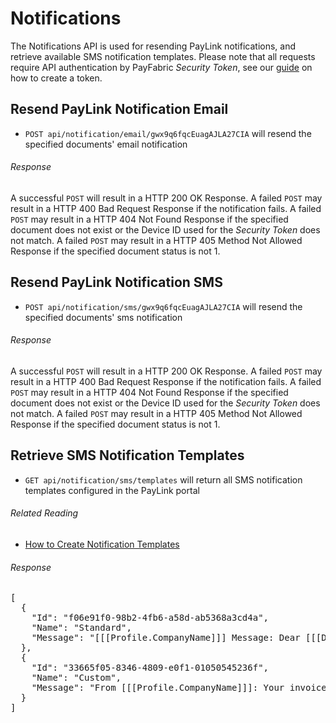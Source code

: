 Notifications
=============

The Notifications API is used for resending PayLink notifications, and retrieve available SMS notification templates. Please note that all requests require API authentication by PayFabric *Security Token*, see our [guide](https://github.com/PayFabric/APIs/blob/v2/Sections/Authentication.md#security-token) on how to create a token.

Resend PayLink Notification Email
---------------------------------

* `POST api/notification/email/gwx9q6fqcEuagAJLA27CIA` will resend the specified documents' email notification

###### Response
A successful `POST` will result in a HTTP 200 OK Response.
A failed `POST` may result in a HTTP 400 Bad Request Response if the notification fails.
A failed `POST` may result in a HTTP 404 Not Found Response if the specified document does not exist or the Device ID used for the *Security Token* does not match.
A failed `POST` may result in a HTTP 405 Method Not Allowed Response if the specified document status is not 1.

Resend PayLink Notification SMS
-------------------------------

* `POST api/notification/sms/gwx9q6fqcEuagAJLA27CIA` will resend the specified documents' sms notification

###### Response
A successful `POST` will result in a HTTP 200 OK Response.
A failed `POST` may result in a HTTP 400 Bad Request Response if the notification fails.
A failed `POST` may result in a HTTP 404 Not Found Response if the specified document does not exist or the Device ID used for the *Security Token* does not match.
A failed `POST` may result in a HTTP 405 Method Not Allowed Response if the specified document status is not 1.

Retrieve SMS Notification Templates
-----------------------------------

* `GET api/notification/sms/templates` will return all SMS notification templates configured in the PayLink portal

###### Related Reading
* [How to Create Notification Templates](https://github.com/PayLink/Portal/wiki)

###### Response
<pre>
[
  {
    "Id": "f06e91f0-98b2-4fb6-a58d-ab5368a3cd4a",
    "Name": "Standard",
    "Message": "[[[Profile.CompanyName]]] Message: Dear [[[Document.CustomerName]]], your invoice(s) for [[[Transaction.TransactionAmount]]] is now ready to view and pay at [[[Document.PayLinkURL]]]"
  },
  {
    "Id": "33665f05-8346-4809-e0f1-01050545236f",
    "Name": "Custom",
    "Message": "From [[[Profile.CompanyName]]]: Your invoice(s) for [[[Transaction.TransactionAmount]]] is now ready to view and pay at [[[Document.PayLinkURL]]].  If you think this is in error, please call us on [[[Profile.Phone]]]."
  }
]
</pre>
